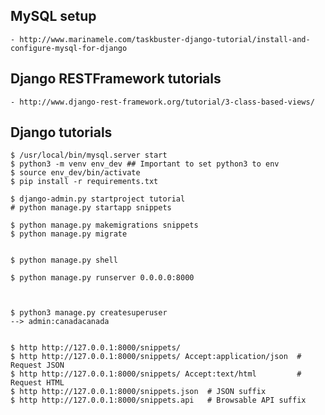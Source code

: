 
## MySQL setup

    - http://www.marinamele.com/taskbuster-django-tutorial/install-and-configure-mysql-for-django

## Django RESTFramework tutorials

    - http://www.django-rest-framework.org/tutorial/3-class-based-views/

## Django tutorials

    $ /usr/local/bin/mysql.server start
    $ python3 -m venv env_dev ## Important to set python3 to env
    $ source env_dev/bin/activate
    $ pip install -r requirements.txt

    $ django-admin.py startproject tutorial
    # python manage.py startapp snippets

    $ python manage.py makemigrations snippets
    $ python manage.py migrate


    $ python manage.py shell

    $ python manage.py runserver 0.0.0.0:8000



    $ python3 manage.py createsuperuser
    --> admin:canadacanada


    $ http http://127.0.0.1:8000/snippets/
    $ http http://127.0.0.1:8000/snippets/ Accept:application/json  # Request JSON
    $ http http://127.0.0.1:8000/snippets/ Accept:text/html         # Request HTML
    $ http http://127.0.0.1:8000/snippets.json  # JSON suffix
    $ http http://127.0.0.1:8000/snippets.api   # Browsable API suffix
